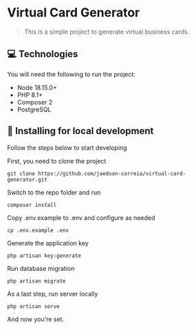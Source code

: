 # Virtual Card Generator

> This is a simple project to generate virtual business cards.

## 💻 Technologies

You will need the following to run the project:
* Node 18.15.0+
* PHP 8.1+
* Composer 2
* PostgreSQL

## 🚀 Installing for local development
Follow the steps below to start developing

First, you need to clone the project
```
git clone https://github.com/jaedson-correia/virtual-card-generator.git
```

Switch to the repo folder and run
```
composer install
```

Copy .env.example to .env and configure as needed
```
cp .env.example .env
```

Generate the application key
```
php artisan key:generate
```

Run database migration
```
php artisan migrate
```

As a last step, run server locally
```
php artisan serve
```

And now you're set.
